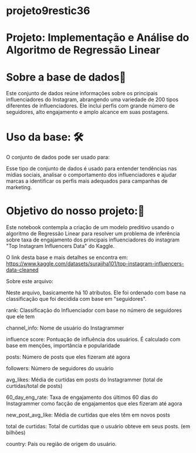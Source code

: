 # projeto9restic36

# Projeto: Implementação e Análise do Algoritmo de Regressão Linear

# Sobre a base de dados🎲
Este conjunto de dados reúne informações sobre os principais influenciadores do Instagram, abrangendo uma variedade de 200 tipos diferentes de influenciadores. Ele inclui perfis com grande número de seguidores, alto engajamento e amplo alcance em suas postagens.


# Uso da base: 🛠️

O conjunto de dados pode ser usado para:

Esse tipo de conjunto de dados é usado para entender tendências nas mídias sociais, analisar o comportamento dos influenciadores e ajudar marcas a identificar os perfis mais adequados para campanhas de marketing.

# Objetivo do nosso projeto:🎯

Este notebook contempla a criação de um modelo preditivo usando o algoritmo de Regressão Linear para resolver um problema de inferência sobre taxa de engajamento dos principais influenciadores do instagram "Top Instagram Influencers Data" do Kaggle.

O link desta base e mais detalhes se encontra em: https://www.kaggle.com/datasets/surajjha101/top-instagram-influencers-data-cleaned


Sobre este arquivo:

Neste arquivo, basicamente há 10 atributos. Ele foi ordenado com base na classificação que foi decidida com base em "seguidores".

rank: Classificação do Influenciador com base no número de seguidores que ele tem

channel_info: Nome de usuário do Instagrammer

influence score: Pontuação de influência dos usuários. É calculado com base em menções, importância e popularidade

posts: Número de posts que eles fizeram até agora

followers: Número de seguidores do usuário

avg_likes: Média de curtidas em posts do Instagrammer (total de curtidas/total de posts)

60_day_eng_rate: Taxa de engajamento dos últimos 60 dias do Instagrammer como facção de engajamentos que eles fizeram até agora

new_post_avg_like: Média de curtidas que eles têm em novos posts

total de curtidas: Total de curtidas que o usuário obteve em seus posts. (em bilhões)

country: País ou região de origem do usuário.

    
